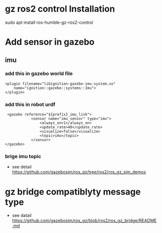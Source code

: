 # gz ros2 control Installation
sudo apt install ros-humble-gz-ros2-control

# Add sensor in gazebo

## imu

### add this in gazebo world file
```
<plugin filename="libignition-gazebo-imu-system.so"
    name="ignition::gazebo::systems::Imu">
</plugin>
```

### add this in robot urdf
```
 <gazebo reference="${prefix}_imu_link">
			<sensor name="imu_sensor" type="imu">
				<always_on>1</always_on>
				<update_rate>40</update_rate>
				<visualize>false</visualize>
				<topic>imu</topic>
			</sensor>
</gazebo>
```

### brige imu topic
- see detail <https://github.com/gazebosim/ros_gz/tree/ros2/ros_gz_sim_demos>


# gz bridge compatiblyty message type
- see datail <https://github.com/gazebosim/ros_gz/blob/ros2/ros_gz_bridge/README.md>